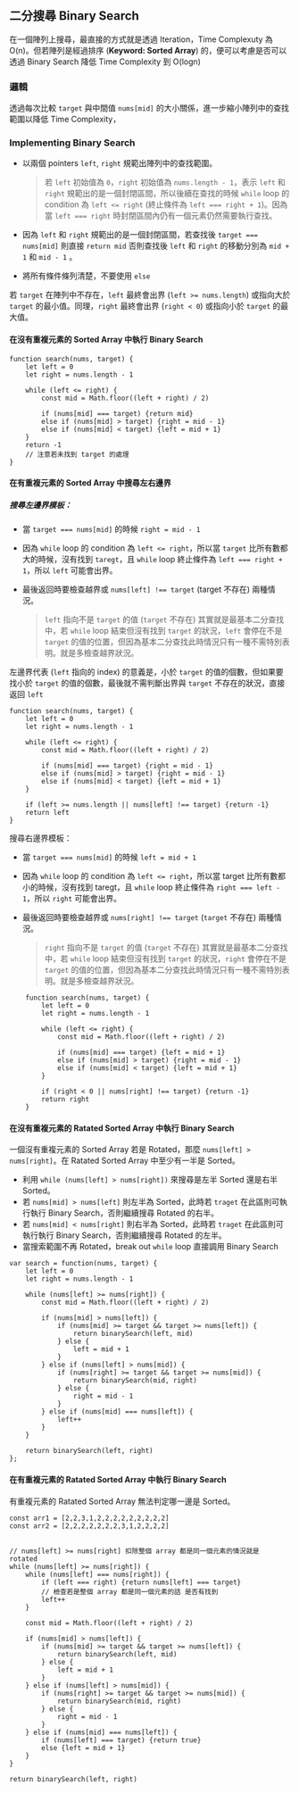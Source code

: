 ## 二分搜尋 Binary Search

在一個陣列上搜尋，最直接的方式就是透過 Iteration，Time Complexuty 為 O(n)。但若陣列是經過排序 (**Keyword: Sorted Array**) 的，便可以考慮是否可以透過 Binary Search 降低 Time Complexity 到 O(logn)

### 邏輯

透過每次比較 `target` 與中間值 `nums[mid]` 的大小關係，進一步縮小陣列中的查找範圍以降低 Time Complexity，

### Implementing Binary Search

* 以兩個 pointers `left`, `right` 規範出陣列中的查找範圍。

	>若 `left` 初始值為 `0`，`right` 初始值為 `nums.length - 1`，表示 `left` 和 `right` 規範出的是一個封閉區間，所以後續在查找的時候 `while` loop 的 condition 為 `left <= right` (終止條件為 `left === right + 1`)。因為當 `left === right` 時封閉區間內仍有一個元素仍然需要執行查找。
* 因為 `left` 和 `right` 規範出的是一個封閉區間，若查找後 `target === nums[mid]` 則直接 `return mid` 否則查找後 `left` 和 `right` 的移動分別為 `mid + 1` 和 `mid - 1` 。
* 將所有條件條列清楚，不要使用 `else`

若 `target` 在陣列中不存在，`left` 最終會出界 (`left >= nums.length`) 或指向大於 `target` 的最小值。同理，`right` 最終會出界 (`right < 0`) 或指向小於 `target` 的最大值。

#### 在沒有重複元素的 Sorted Array 中執行 Binary Search

	function search(nums, target) {
		let left = 0
		let right = nums.length - 1
		    
		while (left <= right) {
			const mid = Math.floor((left + right) / 2)
			    
			if (nums[mid] === target) {return mid}
			else if (nums[mid] > target) {right = mid - 1}
			else if (nums[mid] < target) {left = mid + 1}
		}
		return -1
		// 注意若未找到 target 的處理
	}
	
#### 在有重複元素的 Sorted Array 中搜尋左右邊界

##### 搜尋左邊界模板：

* 當 `target === nums[mid]` 的時候 `right = mid - 1`
* 因為 `while` loop 的 condition 為 `left <= right`，所以當 `target` 比所有數都大的時候，沒有找到 `taregt`，且 `while` loop 終止條件為 `left === right + 1`，所以 `left` 可能會出界。
* 最後返回時要檢查越界或 `nums[left] !== target` (target 不存在) 兩種情況。

	> `left` 指向不是 `target` 的值 (`target` 不存在) 其實就是最基本二分查找中，若 `while` loop 結束但沒有找到 `target` 的狀況，`left` 會停在不是 `target` 的值的位置，但因為基本二分查找此時情況只有一種不需特別表明。就是多檢查越界狀況。

左邊界代表 (`left` 指向的 index) 的意義是，小於 `target` 的值的個數，但如果要找小於 `target` 的值的個數，最後就不需判斷出界與 `target` 不存在的狀況，直接返回 `left`

	function search(nums, target) {
		let left = 0
		let right = nums.length - 1
		    
		while (left <= right) {
			const mid = Math.floor((left + right) / 2)
			    
			if (nums[mid] === target) {right = mid - 1}
			else if (nums[mid] > target) {right = mid - 1}
			else if (nums[mid] < target) {left = mid + 1}
		}
		
		if (left >= nums.length || nums[left] !== target) {return -1}
		return left
	}
	
搜尋右邊界模板：

* 當 `target === nums[mid]` 的時候 `left = mid + 1`
* 因為 `while` loop 的 condition 為 `left <= right`，所以當 target 比所有數都小的時候，沒有找到 taregt，且 `while` loop 終止條件為 `right === left - 1`，所以 `right` 可能會出界。
* 最後返回時要檢查越界或 `nums[right] !== target` (`target` 不存在) 兩種情況。

	> `right` 指向不是 `target` 的值 (`target` 不存在) 其實就是最基本二分查找中，若 `while` loop 結束但沒有找到 `target` 的狀況，`right` 會停在不是 `target` 的值的位置，但因為基本二分查找此時情況只有一種不需特別表明。就是多檢查越界狀況。            

```
	function search(nums, target) {
		let left = 0
		let right = nums.length - 1
		    
		while (left <= right) {
			const mid = Math.floor((left + right) / 2)
			    
			if (nums[mid] === target) {left = mid + 1}
			else if (nums[mid] > target) {right = mid - 1}
			else if (nums[mid] < target) {left = mid + 1}
		}
		
		if (right < 0 || nums[right] !== target) {return -1}
		return right
	}
```

#### 在沒有重複元素的 Ratated Sorted Array 中執行 Binary Search

一個沒有重複元素的 Sorted Array 若是 Rotated，那麼 `nums[left] > nums[right]`。在 Ratated Sorted Array 中至少有一半是 Sorted。


* 利用 `while (nums[left] > nums[right])` 來搜尋是左半 Sorted 還是右半 Sorted。
* 若 `nums[mid] > nums[left]` 則左半為 Sorted，此時若 `traget` 在此區則可執行執行 Binary Search，否則繼續搜尋 Rotated 的右半。
* 若 `nums[mid] < nums[right]` 則右半為 Sorted，此時若 `traget` 在此區則可執行執行 Binary Search，否則繼續搜尋 Rotated 的左半。
* 當搜索範圍不再 Rotated，break out `while` loop 直接調用 Binary Search

```
var search = function(nums, target) {
    let left = 0
    let right = nums.length - 1
  
    while (nums[left] >= nums[right]) {
        const mid = Math.floor((left + right) / 2)

        if (nums[mid] > nums[left]) {
            if (nums[mid] >= target && target >= nums[left]) {
                return binarySearch(left, mid)
            } else {
                left = mid + 1
            }
        } else if (nums[left] > nums[mid]) {
            if (nums[right] >= target && target >= nums[mid]) {
                return binarySearch(mid, right)
            } else {
                right = mid - 1
            }
        } else if (nums[mid] === nums[left]) {
            left++
        }
    }
    
    return binarySearch(left, right)
};
```

#### 在有重複元素的 Ratated Sorted Array 中執行 Binary Search

有重複元素的 Ratated Sorted Array 無法判定哪一邊是 Sorted。

	const arr1 = [2,2,3,1,2,2,2,2,2,2,2,2,2]          
	const arr2 = [2,2,2,2,2,2,2,3,1,2,2,2,2]


	// nums[left] >= nums[right] 扣除整個 array 都是同一個元素的情況就是 rotated
	while (nums[left] >= nums[right]) {
	    while (nums[left] === nums[right]) {
	        if (left === right) {return nums[left] === target}
	        // 檢查若是整個 array 都是同一個元素的話 是否有找到
	        left++
	    }
	    
	    const mid = Math.floor((left + right) / 2)
	
	    if (nums[mid] > nums[left]) {
	        if (nums[mid] >= target && target >= nums[left]) {
	            return binarySearch(left, mid)
	        } else {
	            left = mid + 1
	        }
	    } else if (nums[left] > nums[mid]) {
	        if (nums[right] >= target && target >= nums[mid]) {
	            return binarySearch(mid, right)
	        } else {
	            right = mid - 1
	        }
	    } else if (nums[mid] === nums[left]) {
	        if (nums[left] === target) {return true}
	        else {left = mid + 1}
	    }
	}
	
	return binarySearch(left, right)